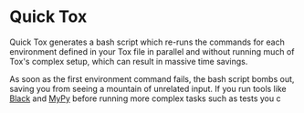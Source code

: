 
# Quick Tox

Quick Tox generates a bash script which re-runs the commands for each environment defined in your Tox file in parallel and without running much of Tox's complex setup, which can result in massive time savings.









As soon as the first environment command fails, the bash script bombs out, saving you from seeing a mountain of unrelated input. If you run tools like [Black]() and [MyPy]() before running more complex tasks such as tests you c
